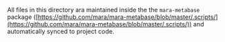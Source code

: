 All files in this directory ara maintained inside the the `mara-metabase` package 
([https://github.com/mara/mara-metabase/blob/master/.scripts/](https://github.com/mara/mara-metabase/blob/master/.scripts/)) 
and automatically synced to project code.

